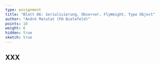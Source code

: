 ```yaml
---
type: assignment
title: "Blatt 06: Serialisierung, Observer, FlyWeight, Type Object"
author: "André Matutat (FH Bielefeld)"
points: 10
weight: 6
hidden: true
sketch: true
---
```



## XXX
